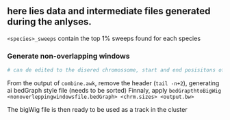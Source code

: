 ## here lies data and intermediate files generated during the anlyses.


`<species>_sweeps` contain the top 1% sweeps found for each species

### Generate non-overlapping windows

``` awk -f combine.awk filename 
# can de edited to the disered chromossome, start and end posisitons of the file, as well as printing columns to be added to the final output
```

From the output of `combine.awk`, remove the header (`tail -n+2`), generating ai bedGraph style file (needs to be sorted)
Finnaly, apply
```bedGrapthtoBigWig <nonoverleppingwindowsfile.bedGraph> <chrm.sizes> <output.bw>```

The bigWig file is then ready to be used as a track in the cluster


 




